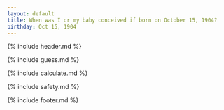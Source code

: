 ```yaml
---
layout: default
title: When was I or my baby conceived if born on October 15, 1904?
birthday: Oct 15, 1904
---
```


{% include header.md %}

{% include guess.md %}

{% include calculate.md %}

{% include safety.md %}

{% include footer.md %}



